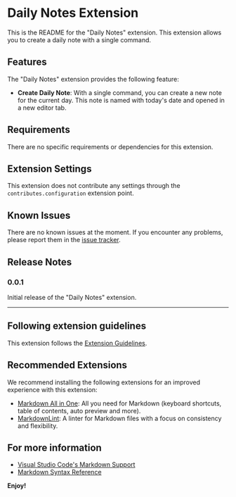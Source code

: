 # Daily Notes Extension

This is the README for the "Daily Notes" extension. This extension allows you to create a daily note with a single command.

## Features

The "Daily Notes" extension provides the following feature:

- **Create Daily Note**: With a single command, you can create a new note for the current day. This note is named with today's date and opened in a new editor tab.

## Requirements

There are no specific requirements or dependencies for this extension.

## Extension Settings

This extension does not contribute any settings through the `contributes.configuration` extension point.

## Known Issues

There are no known issues at the moment. If you encounter any problems, please report them in the [issue tracker](https://github.com/your-github-username/daily-notes/issues).

## Release Notes

### 0.0.1

Initial release of the "Daily Notes" extension.

---

## Following extension guidelines

This extension follows the [Extension Guidelines](https://code.visualstudio.com/api/references/extension-guidelines).

## Recommended Extensions

We recommend installing the following extensions for an improved experience with this extension:

- [Markdown All in One](https://marketplace.visualstudio.com/items?itemName=yzhang.markdown-all-in-one): All you need for Markdown (keyboard shortcuts, table of contents, auto preview and more).
- [MarkdownLint](https://marketplace.visualstudio.com/items?itemName=DavidAnson.vscode-markdownlint): A linter for Markdown files with a focus on consistency and flexibility.

## For more information

- [Visual Studio Code's Markdown Support](http://code.visualstudio.com/docs/languages/markdown)
- [Markdown Syntax Reference](https://help.github.com/articles/markdown-basics/)

**Enjoy!**
